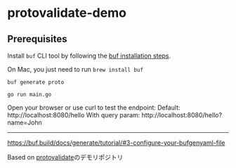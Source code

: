 # protovalidate-demo

## Prerequisites

Install `buf` CLI tool by following the [buf installation steps](https://buf.build/docs/installation/).

On Mac, you just need to run `brew install buf`

`buf generate proto`

`go run main.go`

Open your browser or use curl to test the endpoint:
Default: http://localhost:8080/hello
With query param: http://localhost:8080/hello?name=John

----- 

https://buf.build/docs/generate/tutorial/#3-configure-your-bufgenyaml-file

Based on [protovalidate](https://github.com/bufbuild/protovalidate)のデモリポジトリ